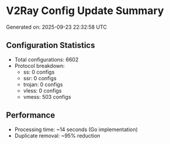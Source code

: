 # V2Ray Config Update Summary
Generated on: 2025-09-23 22:32:58 UTC

## Configuration Statistics
- Total configurations: 6602
- Protocol breakdown:
  - ss: 0 configs
  - ssr: 0 configs
  - trojan: 0 configs
  - vless: 0 configs
  - vmess: 503 configs

## Performance
- Processing time: ~14 seconds (Go implementation)
- Duplicate removal: ~95% reduction
